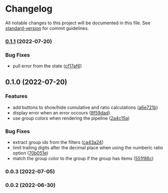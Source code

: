 # Changelog

All notable changes to this project will be documented in this file. See [standard-version](https://github.com/conventional-changelog/standard-version) for commit guidelines.

### [0.1.1](https://github.com/HuddleCo/monday-funnel-widget/compare/v0.1.0...v0.1.1) (2022-07-20)


### Bug Fixes

* pull error from the state ([cf17af6](https://github.com/HuddleCo/monday-funnel-widget/commit/cf17af6868681ddd3f18892dbf57ae2725f649a6))

## 0.1.0 (2022-07-20)


### Features

* add buttons to show/hide cumulative and ratio calculations ([a6e721b](https://github.com/HuddleCo/monday-funnel-widget/commit/a6e721b43e58e1787937424974499776a4bb9239))
* display error when an error occours ([8f59dad](https://github.com/HuddleCo/monday-funnel-widget/commit/8f59dad819b08bd3a840c0a24e12ef5aca89f62e))
* use group colors when rendering the pipeline ([2a4c15a](https://github.com/HuddleCo/monday-funnel-widget/commit/2a4c15a9d7cb13a5a64edab8c75a18003d244af4))


### Bug Fixes

* extract group ids from the filters ([ca43a24](https://github.com/HuddleCo/monday-funnel-widget/commit/ca43a240cf33845e506f4685f04df65fb8dbc4f0))
* limit trailing digits after the decimal place when using the numberic ratio option ([70b051e](https://github.com/HuddleCo/monday-funnel-widget/commit/70b051e284a4d95d9ec674e865ba010a7262278f))
* match the group color to the group if the group has items ([551f86c](https://github.com/HuddleCo/monday-funnel-widget/commit/551f86c5ec73c31a24f83864031fc5c98969a121))

### 0.0.3 (2022-07-05)

### 0.0.2 (2022-06-30)
